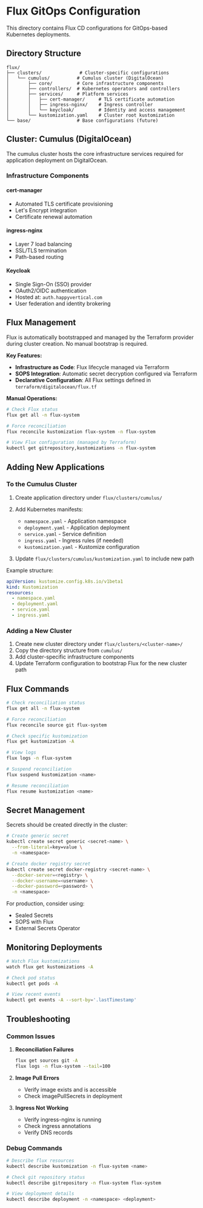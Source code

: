 # Flux GitOps Configuration

This directory contains Flux CD configurations for GitOps-based Kubernetes deployments.

## Directory Structure

```
flux/
├── clusters/              # Cluster-specific configurations
│   └── cumulus/          # Cumulus cluster (DigitalOcean)
│       ├── core/         # Core infrastructure components
│       ├── controllers/  # Kubernetes operators and controllers
│       ├── services/     # Platform services
│       │   ├── cert-manager/     # TLS certificate automation
│       │   ├── ingress-nginx/    # Ingress controller
│       │   └── keycloak/         # Identity and access management
│       └── kustomization.yaml    # Cluster root kustomization
└── base/                 # Base configurations (future)
```

## Cluster: Cumulus (DigitalOcean)

The cumulus cluster hosts the core infrastructure services required for application deployment on DigitalOcean.

### Infrastructure Components

#### cert-manager
- Automated TLS certificate provisioning
- Let's Encrypt integration
- Certificate renewal automation

#### ingress-nginx
- Layer 7 load balancing
- SSL/TLS termination
- Path-based routing

#### Keycloak
- Single Sign-On (SSO) provider
- OAuth2/OIDC authentication
- Hosted at: `auth.happyvertical.com`
- User federation and identity brokering

## Flux Management

Flux is automatically bootstrapped and managed by the Terraform provider during cluster creation. No manual bootstrap is required.

**Key Features:**
- **Infrastructure as Code**: Flux lifecycle managed via Terraform
- **SOPS Integration**: Automatic secret decryption configured via Terraform  
- **Declarative Configuration**: All Flux settings defined in `terraform/digitalocean/flux.tf`

**Manual Operations:**
```bash
# Check Flux status
flux get all -n flux-system

# Force reconciliation
flux reconcile kustomization flux-system -n flux-system

# View Flux configuration (managed by Terraform)
kubectl get gitrepository,kustomizations -n flux-system
```

## Adding New Applications

### To the Cumulus Cluster

1. Create application directory under `flux/clusters/cumulus/`
2. Add Kubernetes manifests:
   - `namespace.yaml` - Application namespace
   - `deployment.yaml` - Application deployment
   - `service.yaml` - Service definition
   - `ingress.yaml` - Ingress rules (if needed)
   - `kustomization.yaml` - Kustomize configuration

3. Update `flux/clusters/cumulus/kustomization.yaml` to include new path

Example structure:
```yaml
apiVersion: kustomize.config.k8s.io/v1beta1
kind: Kustomization
resources:
  - namespace.yaml
  - deployment.yaml
  - service.yaml
  - ingress.yaml
```

### Adding a New Cluster

1. Create new cluster directory under `flux/clusters/<cluster-name>/`
2. Copy the directory structure from `cumulus/`
3. Add cluster-specific infrastructure components
4. Update Terraform configuration to bootstrap Flux for the new cluster path

## Flux Commands

```bash
# Check reconciliation status
flux get all -n flux-system

# Force reconciliation
flux reconcile source git flux-system

# Check specific kustomization
flux get kustomization -A

# View logs
flux logs -n flux-system

# Suspend reconciliation
flux suspend kustomization <name>

# Resume reconciliation
flux resume kustomization <name>
```

## Secret Management

Secrets should be created directly in the cluster:

```bash
# Create generic secret
kubectl create secret generic <secret-name> \
  --from-literal=key=value \
  -n <namespace>

# Create docker registry secret
kubectl create secret docker-registry <secret-name> \
  --docker-server=<registry> \
  --docker-username=<username> \
  --docker-password=<password> \
  -n <namespace>
```

For production, consider using:
- Sealed Secrets
- SOPS with Flux
- External Secrets Operator

## Monitoring Deployments

```bash
# Watch Flux kustomizations
watch flux get kustomizations -A

# Check pod status
kubectl get pods -A

# View recent events
kubectl get events -A --sort-by='.lastTimestamp'
```

## Troubleshooting

### Common Issues

1. **Reconciliation Failures**
   ```bash
   flux get sources git -A
   flux logs -n flux-system --tail=100
   ```

2. **Image Pull Errors**
   - Verify image exists and is accessible
   - Check imagePullSecrets in deployment

3. **Ingress Not Working**
   - Verify ingress-nginx is running
   - Check ingress annotations
   - Verify DNS records

### Debug Commands

```bash
# Describe flux resources
kubectl describe kustomization -n flux-system <name>

# Check git repository status
kubectl describe gitrepository -n flux-system flux-system

# View deployment details
kubectl describe deployment -n <namespace> <deployment>
```